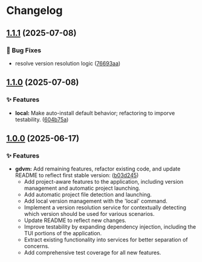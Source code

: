 # Changelog

<a name="1.1.1"></a>
## [1.1.1](https://github.com/patricktcoakley/gdvm/releases/tag/v1.1.1) (2025-07-08)

### 🐛 Bug Fixes

* resolve version resolution logic ([76693aa](https://github.com/patricktcoakley/gdvm/commit/76693aa112cb527271a3ad3a366cf69524fdf54c))

<a name="1.1.0"></a>
## [1.1.0](https://github.com/patricktcoakley/gdvm/releases/tag/v1.1.0) (2025-07-08)

### ✨ Features

* **local:** Make auto-install default behavior; refactoring to imporve testability. ([604b75a](https://github.com/patricktcoakley/gdvm/commit/604b75a697ab078f5320ecd079dd68ca85f37ccc))

<a name="1.0.0"></a>
## [1.0.0](https://github.com/patricktcoakley/gdvm/releases/tag/v1.0.0) (2025-06-17)

### ✨ Features

* **gdvm:** Add remaining features, refactor existing code, and update README to reflect first stable version: ([b03d245](https://github.com/patricktcoakley/gdvm/commit/b03d245001b8c15da0eb88837b9072e61f5f93b7))
  - Add project-aware features to the application, including version management and automatic project launching.
  - Add automatic project file detection and launching.
  - Add local version management with the 'local' command.
  - Implement a version resolution service for contextually detecting which version should be used for various scenarios.
  - Update README to reflect new changes.
  - Improve testability by expanding dependency injection, including the TUI portions of the application.
  - Extract existing functionality into services for better separation of concerns.
  - Add comprehensive test coverage for all new features.